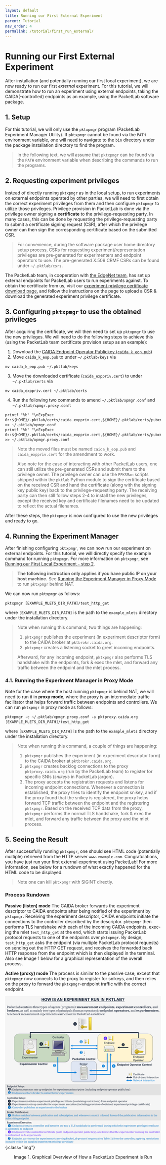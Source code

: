 ```yaml
---
layout: default
title: Running our First External Experiment
parent: Tutorial
nav_order: 4
permalink: /tutorial/first_run_external/
---
```


<style>
.img {
    display: block;
    margin-left: auto;
    margin-right: auto;
    width: 90%;
}
.caption {
    text-align: center;
}
</style>

# Running our First External Experiment
After installation (and potentially running our first local experiment), we are now ready to run our first *external* experiment. For this tutorial, we will demonstrate how to run an experiment using external endpoints, taking the CAIDA(-controlled) endpoints as an example, using the PacketLab software package.

## 1. Setup
For this tutorial, we will only use the `pktxpmgr` program (PacketLab Experiment Manager Utility). If `pktxpmgr` cannot be found via the `PATH` environment variable, one will need to navigate to the `bin` directory under the package installation directory to find the program.
> In the following text, we will assume that `pktxpmgr` can be found via the `PATH` environment variable when describing the commands to run the programs.

## 2. Requesting experiment privileges
Instead of directly running `pktxpmgr` as in the local setup, to run experiments on external endpoints operated by other parties, we will need to first obtain the correct experiment privileges from them and then configure `pktxpmgr` to utilize those privileges. Privilege provision in PacketLab is done via the privilege owner signing a **certificate** to the privilege-requesting party. In many cases, this can be done by requesting the privilege-requesting party to submit a certificate signing request (CSR), after which the privilege owner can then sign the corresponding certificate based on the submitted CSR.
> For convenience, during the software package user home directory setup process, CSRs for requesting experiment/representation privileges are pre-generated for experimenters and endpoint operators to use. The pre-generated X.509 CRMF CSRs can be found under `~/.pktlab/csrs`.

The PacketLab team, in cooperation with [the EdgeNet team](https://www.edge-net.org/), has set up external endpoints for PacketLab users to run experiments against. To obtain the certificate from us, visit our [experiment privilege certificate download page](http://riverrun.sprai.org:5000/), and follow the instructions on the page to upload a CSR & download the generated experiment privilege certificate.

## 3. Configuring `pktxpmgr` to use the obtained privileges
After acquiring the certificate, we will then need to set up `pktxpmgr` to use the new privileges. We will need to do the following steps to achieve this (using the PacketLab team certificate provision setup as an example):
1. Download the [CAIDA Endpoint Operator Publickey (`caida_k_eop.pub`)](/assets/caida_k_eop.pub)
2. Move `caida_k_eop.pub` to under `~/.pktlab/keys` via
```
mv caida_k_eop.pub ~/.pktlab/keys
```
3. Move the downloaded certificate (`caida_exppriv.cert`) to under `~/.pktlab/certs` via
```
mv caida_exppriv.cert ~/.pktlab/certs
```
4. Run the following two commands to amend `~/.pktlab/xpmgr.conf` and `~/.pktlab/xpmgr.proxy.conf`:
```
printf "%b" "\nExpExec 0::${HOME}/.pktlab/certs/caida_exppriv.cert,${HOME}/.pktlab/certs/pubcmd_exper_xc.cert:${HOME}/.pktlab/keys/caida_k_eop.pub::\n" >> ~/.pktlab/xpmgr.conf
printf "%b" "\nExpExec 0::${HOME}/.pktlab/certs/caida_exppriv.cert,${HOME}/.pktlab/certs/pubcmd_exper_xc.cert:${HOME}/.pktlab/keys/caida_k_eop.pub::\n" >> ~/.pktlab/xpmgr.proxy.conf
```
> Note the moved files must be named `caida_k_eop.pub` and `caida_exppriv.cert` for the amendment to work.
>
> Also note for the case of interacting with other PacketLab users, one can still utilize the pre-generated CSRs and submit them to the privilege owner. The privilege owner can use the `PPKSMan` scripts shipped within the `pktlab` Python module to sign the certificate based on the received CSR and hand the certificate (along with the signing key public key) back to the privilege-requesting party. The receiving party can then still follow steps 2-4 to install the new privileges, except the received key and certificate filenames need to be updated to reflect the actual filenames.

After these steps, the `pktxpmgr` is now configured to use the new privileges and ready to go.

## 4. Running the Experiment Manager
After finishing configuring `pktxpmgr`, we can now run our experiment on external endpoints. For this tutorial, we will directly specify the example command for running `pktxpmgr`. For more information on `pktxpmgr`, see [Running our First Local Experiment - step 2](/tutorial/first_run_local#2-running-the-experiment-manager).
> **The following instruction only applies if you have public IP on your host machine.** See [Running the Experiment Manager in Proxy Mode](#41-running-the-experiment-manager-in-proxy-mode) to run `pktxpmgr` behind NAT.

We can now run `pktxpmgr` as follows:
```
pktxpmgr [EXAMPLE_MLETS_DIR_PATH]/test_http_get
```
where `[EXAMPLE_MLETS_DIR_PATH]` is the path to the `example_mlets` directory under the installation directory.
> Note when running this command, two things are happening:
> 1. `pktxpmgr` publishes the experiment (in experiment descriptor form) to the CAIDA broker at `pktbrokr.caida.org`.
> 2. `pktxpmgr` creates a listening socket to greet incoming endpoints.
>
> Afterward, for any incoming endpoint, `pktxpmgr` also performs TLS handshake with the endpoints, fork & exec the mlet, and forward any traffic between the endpoint and the mlet process.

### 4.1. Running the Experiment Manager in Proxy Mode
Note for the case where the host running `pktxpmgr` is behind NAT, we will need to run it in **proxy mode**, where the proxy is an intermediate traffic facilitator that helps forward traffic between endpoints and controllers. We can run `pktxpmgr` in proxy mode as follows:
```
pktxpmgr -c ~/.pktlab/xpmgr.proxy.conf -a pktproxy.caida.org [EXAMPLE_MLETS_DIR_PATH]/test_http_get
```
where `[EXAMPLE_MLETS_DIR_PATH]` is the path to the `example_mlets` directory under the installation directory.
> Note when running this command, a couple of things are happening:
> 1. `pktxpmgr` publishes the experiment (in experiment descriptor form) to the CAIDA broker at `pktbrokr.caida.org`.
> 2. `pktxpmgr` creates backlog connections to the proxy `pktproxy.caida.org` (run by the PacketLab team) to register for specific SNIs (*snikeys* in PacketLab jargon).
> 3. The proxy accepts the registration requests and listens for incoming endpoint connections. Whenever a connection is established, the proxy tries to identify the endpoint snikey, and if the proxy found that the snikey is registered, the proxy helps forward TCP traffic between the endpoint and the registering `pktxpmgr`.
> Based on the received TCP data from the proxy, `pktxpmgr` performs the normal TLS handshake, fork & exec the mlet, and forward any traffic between the proxy and the mlet process.

## 5. Seeing the Result
After successfully running `pktxpmgr`, one should see HTML code (potentially multiple) retrieved from the HTTP server `www.example.com`. Congratulations, you have just run your first external experiment using PacketLab! For more information, see below for a rundown of what exactly happened for the HTML code to be displayed.
> Note one can kill `pktxpmgr` with SIGINT directly.

### Process Rundown
**Passive (listen) mode** The CAIDA broker forwards the experiment descriptor to CAIDA endpoints after being notified of the experiment by `pktxpmgr`. Receiving the experiment descriptor, CAIDA endpoints initiate the connections to the controller described by the descriptor. `pktxpmgr` then performs TLS handshake with each of the incoming CAIDA endpoints, exec-ing the mlet `test_http_get` at the end, which starts issuing PacketLab protocol requests to one of the endpoints over `pktxpmgr`. By design, `test_http_get` asks the endpoint (via multiple PacketLab protocol requests) on sending out the HTTP GET request, and receives the forwarded back HTTP response from the endpoint which is then displayed in the terminal. Also see Image 1 below for a graphical representation of the overall process.

**Active (proxy) mode** The process is similar to the passive case, except that `pktxpmgr` now connects to the proxy to register for snikeys, and then relies on the proxy to forward the `pktxpmgr`-endpoint traffic with the correct endpoint.

![PacketLab Experiment Running Overview](/assets/images/poster.cropped.png){:class="img"}
<div class="caption">Image 1. Graphical Overview of How a PacketLab Experiment is Run</div>